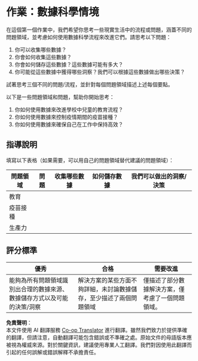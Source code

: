 <!--
CO_OP_TRANSLATOR_METADATA:
{
  "original_hash": "4e0f1773b9bee1be3b28f9fe2c71b3de",
  "translation_date": "2025-08-24T12:37:17+00:00",
  "source_file": "1-Introduction/01-defining-data-science/assignment.md",
  "language_code": "tw"
}
-->
# 作業：數據科學情境

在這個第一個作業中，我們希望你思考一些現實生活中的流程或問題，涵蓋不同的問題領域，並考慮如何使用數據科學流程來改進它們。請思考以下問題：

1. 你可以收集哪些數據？
1. 你會如何收集這些數據？
1. 你會如何儲存這些數據？這些數據可能有多大？
1. 你可能從這些數據中獲得哪些洞察？我們可以根據這些數據做出哪些決策？

試著思考三個不同的問題/流程，並針對每個問題領域描述上述每個要點。

以下是一些問題領域和問題，幫助你開始思考：

1. 你如何使用數據來改進學校中兒童的教育流程？
1. 你如何使用數據來控制疫情期間的疫苗接種？
1. 你如何使用數據來確保自己在工作中保持高效？

## 指導說明

填寫以下表格（如果需要，可以用自己的問題領域替代建議的問題領域）：

| 問題領域 | 問題 | 收集哪些數據 | 如何儲存數據 | 我們可以做出的洞察/決策 | 
|----------|------|--------------|--------------|--------------------------|
| 教育     |      |              |              |                          |
| 疫苗接種 |      |              |              |                          |
| 生產力   |      |              |              |                          |

## 評分標準

優秀 | 合格 | 需要改進
--- | --- | -- |
能夠為所有問題領域識別出合理的數據來源、數據儲存方式以及可能的決策/洞察 | 解決方案的某些方面不夠詳細，未討論數據儲存，至少描述了兩個問題領域 | 僅描述了部分數據解決方案，僅考慮了一個問題領域。

**免責聲明**：  
本文件使用 AI 翻譯服務 [Co-op Translator](https://github.com/Azure/co-op-translator) 進行翻譯。雖然我們致力於提供準確的翻譯，但請注意，自動翻譯可能包含錯誤或不準確之處。原始文件的母語版本應被視為權威來源。對於關鍵資訊，建議使用專業人工翻譯。我們對因使用此翻譯而引起的任何誤解或錯誤解釋不承擔責任。